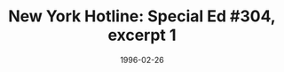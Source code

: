 --- 
draft: false
docset: how-did-nyc-segregate
bundle: tests-labels-discipline
title: "New York Hotline: Special Ed #304, excerpt 1"
featured: ny-hotline-special-ed-1.jpg
featuredAlt: Still image from a tv talk show
layout: "tc-single"
hasContentInGallery: true
date: 1996-02-26
--- 